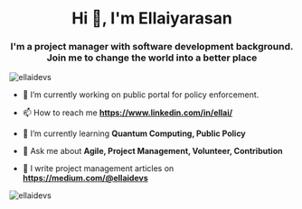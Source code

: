 <h1 align="center">Hi 👋, I'm Ellaiyarasan</h1>
<h3 align="center">I'm a project manager with software development background. Join me to change the world into a better place</h3>

<p align="left"> <img src="https://komarev.com/ghpvc/?username=ellaidevs&label=Profile%20views&color=0e75b6&style=flat" alt="ellaidevs" /> </p>

- 🔭 I’m currently working on public portal for policy enforcement. 

- 📫 How to reach me **https://www.linkedin.com/in/ellai/**

- 🌱 I’m currently learning **Quantum Computing, Public Policy**

- 💬 Ask me about **Agile, Project Management, Volunteer, Contribution**

- 📝 I write project management articles on **https://medium.com/@ellaidevs**






<p><img align="left" src="https://github-readme-stats.vercel.app/api/top-langs?username=ellaidevs&show_icons=true&locale=en&layout=compact" alt="ellaidevs" /></p>

